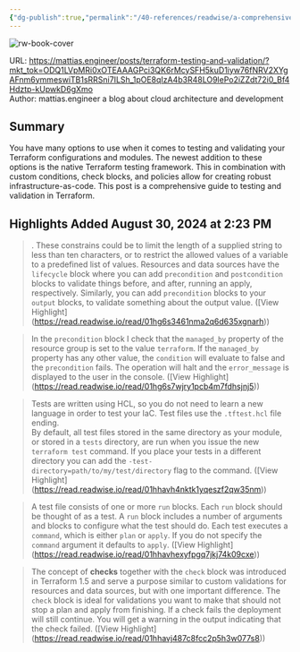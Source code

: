 ```yaml
---
{"dg-publish":true,"permalink":"/40-references/readwise/a-comprehensive-guide-to-testing-in-terraform-keep-your-tests-validations-checks-and-policies-in-order/","tags":["rw/articles"]}
---
```



![rw-book-cover](https://mattias.engineer/img/favicon/blue.png)

URL: <https://mattias.engineer/posts/terraform-testing-and-validation/?mkt_tok=ODQ1LVpMRi0xOTEAAAGPci3QK6rMcySFH5kuD1iyw76fNRV2XYgAFnm6ymmeswiTB1sRRSni7ILSh_1pOE8qIzA4b3R48LO9lePo2iZZdt72i0_Bf4Hdztp-kUpwkD6gXmo>  
Author: mattias.engineer a blog about cloud architecture and development

## Summary

You have many options to use when it comes to testing and validating your Terraform configurations and modules. The newest addition to these options is the native Terraform testing framework. This in combination with custom conditions, check blocks, and policies allow for creating robust infrastructure-as-code. This post is a comprehensive guide to testing and validation in Terraform.

## Highlights Added August 30, 2024 at 2:23 PM

> . These constrains could be to limit the length of a supplied string to less than ten characters, or to restrict the allowed values of a variable to a predefined list of values. Resources and data sources have the `lifecycle` block where you can add `precondition` and `postcondition` blocks to validate things before, and after, running an apply, respectively. Similarly, you can add `precondition` blocks to your `output` blocks, to validate something about the output value. ([View Highlight] (<https://read.readwise.io/read/01hg6s3461nma2q6d635xgnarh>))

> In the `precondition` block I check that the `managed_by` property of the resource group is set to the value `terraform`. If the `managed_by` property has any other value, the `condition` will evaluate to false and the `precondition` fails. The operation will halt and the `error_message` is displayed to the user in the console. ([View Highlight] (<https://read.readwise.io/read/01hg6s7wjry1pcb4m7fdhsjnj5>))

> Tests are written using HCL, so you do not need to learn a new language in order to test your IaC. Test files use the `.tftest.hcl` file ending.  
> By default, all test files stored in the same directory as your module, or stored in a `tests` directory, are run when you issue the new `terraform test` command. If you place your tests in a different directory you can add the `-test-directory=path/to/my/test/directory` flag to the command. ([View Highlight] (<https://read.readwise.io/read/01hhavh4nktk1yqeszf2qw35nm>))

> A test file consists of one or more `run` blocks. Each `run` block should be thought of as a test. A `run` block includes a number of arguments and blocks to configure what the test should do. Each test executes a `command`, which is either `plan` or `apply`. If you do not specify the `command` argument it defaults to `apply`. ([View Highlight] (<https://read.readwise.io/read/01hhavhexyfpgq7jkj74k09cxe>))

> The concept of **checks** together with the `check` block was introduced in Terraform 1.5 and serve a purpose similar to custom validations for resources and data sources, but with one important difference. The `check` block is ideal for validations you want to make that should not stop a plan and apply from finishing. If a check fails the deployment will still continue. You will get a warning in the output indicating that the check failed. ([View Highlight] (<https://read.readwise.io/read/01hhavj487c8fcc2p5h3w077s8>))
